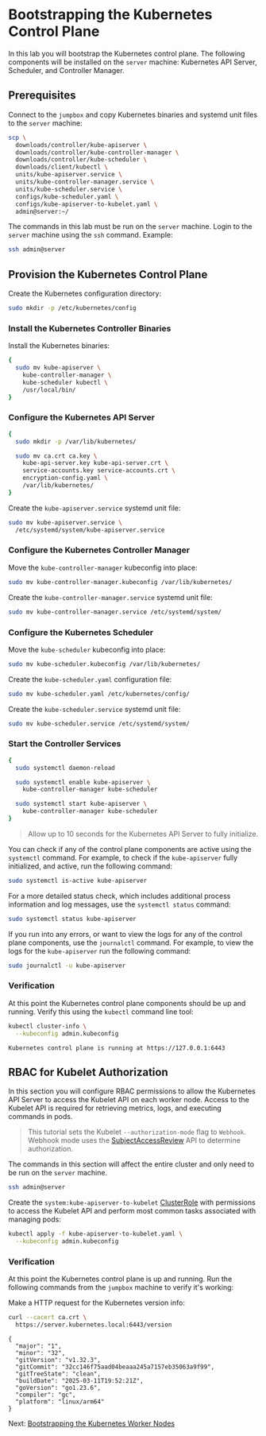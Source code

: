 # Bootstrapping the Kubernetes Control Plane

In this lab you will bootstrap the Kubernetes control plane. The following components will be installed on the `server` machine: Kubernetes API Server, Scheduler, and Controller Manager.

## Prerequisites

Connect to the `jumpbox` and copy Kubernetes binaries and systemd unit files to the `server` machine:

```bash
scp \
  downloads/controller/kube-apiserver \
  downloads/controller/kube-controller-manager \
  downloads/controller/kube-scheduler \
  downloads/client/kubectl \
  units/kube-apiserver.service \
  units/kube-controller-manager.service \
  units/kube-scheduler.service \
  configs/kube-scheduler.yaml \
  configs/kube-apiserver-to-kubelet.yaml \
  admin@server:~/
```

The commands in this lab must be run on the `server` machine. Login to the `server` machine using the `ssh` command. Example:

```bash
ssh admin@server
```

## Provision the Kubernetes Control Plane

Create the Kubernetes configuration directory:

```bash
sudo mkdir -p /etc/kubernetes/config
```

### Install the Kubernetes Controller Binaries

Install the Kubernetes binaries:

```bash
{
  sudo mv kube-apiserver \
    kube-controller-manager \
    kube-scheduler kubectl \
    /usr/local/bin/
}
```

### Configure the Kubernetes API Server

```bash
{
  sudo mkdir -p /var/lib/kubernetes/

  sudo mv ca.crt ca.key \
    kube-api-server.key kube-api-server.crt \
    service-accounts.key service-accounts.crt \
    encryption-config.yaml \
    /var/lib/kubernetes/
}
```

Create the `kube-apiserver.service` systemd unit file:

```bash
sudo mv kube-apiserver.service \
  /etc/systemd/system/kube-apiserver.service
```

### Configure the Kubernetes Controller Manager

Move the `kube-controller-manager` kubeconfig into place:

```bash
sudo mv kube-controller-manager.kubeconfig /var/lib/kubernetes/
```

Create the `kube-controller-manager.service` systemd unit file:

```bash
sudo mv kube-controller-manager.service /etc/systemd/system/
```

### Configure the Kubernetes Scheduler

Move the `kube-scheduler` kubeconfig into place:

```bash
sudo mv kube-scheduler.kubeconfig /var/lib/kubernetes/
```

Create the `kube-scheduler.yaml` configuration file:

```bash
sudo mv kube-scheduler.yaml /etc/kubernetes/config/
```

Create the `kube-scheduler.service` systemd unit file:

```bash
sudo mv kube-scheduler.service /etc/systemd/system/
```

### Start the Controller Services

```bash
{
  sudo systemctl daemon-reload

  sudo systemctl enable kube-apiserver \
    kube-controller-manager kube-scheduler

  sudo systemctl start kube-apiserver \
    kube-controller-manager kube-scheduler
}
```

> Allow up to 10 seconds for the Kubernetes API Server to fully initialize.

You can check if any of the control plane components are active using the `systemctl` command. For example, to check if the `kube-apiserver` fully initialized, and active, run the following command:

```bash
sudo systemctl is-active kube-apiserver
```

For a more detailed status check, which includes additional process information and log messages, use the `systemctl status` command:

```bash
sudo systemctl status kube-apiserver
```

If you run into any errors, or want to view the logs for any of the control plane components, use the `journalctl` command. For example, to view the logs for the `kube-apiserver` run the following command:

```bash
sudo journalctl -u kube-apiserver
```

### Verification

At this point the Kubernetes control plane components should be up and running. Verify this using the `kubectl` command line tool:

```bash
kubectl cluster-info \
  --kubeconfig admin.kubeconfig
```

```text
Kubernetes control plane is running at https://127.0.0.1:6443
```

## RBAC for Kubelet Authorization

In this section you will configure RBAC permissions to allow the Kubernetes API Server to access the Kubelet API on each worker node. Access to the Kubelet API is required for retrieving metrics, logs, and executing commands in pods.

> This tutorial sets the Kubelet `--authorization-mode` flag to `Webhook`. Webhook mode uses the [SubjectAccessReview](https://kubernetes.io/docs/reference/access-authn-authz/authorization/#checking-api-access) API to determine authorization.

The commands in this section will affect the entire cluster and only need to be run on the `server` machine.

```bash
ssh admin@server
```

Create the `system:kube-apiserver-to-kubelet` [ClusterRole](https://kubernetes.io/docs/reference/access-authn-authz/rbac/#role-and-clusterrole) with permissions to access the Kubelet API and perform most common tasks associated with managing pods:

```bash
kubectl apply -f kube-apiserver-to-kubelet.yaml \
  --kubeconfig admin.kubeconfig
```

### Verification

At this point the Kubernetes control plane is up and running. Run the following commands from the `jumpbox` machine to verify it's working:

Make a HTTP request for the Kubernetes version info:

```bash
curl --cacert ca.crt \
  https://server.kubernetes.local:6443/version
```

```text
{
  "major": "1",
  "minor": "32",
  "gitVersion": "v1.32.3",
  "gitCommit": "32cc146f75aad04beaaa245a7157eb35063a9f99",
  "gitTreeState": "clean",
  "buildDate": "2025-03-11T19:52:21Z",
  "goVersion": "go1.23.6",
  "compiler": "gc",
  "platform": "linux/arm64"
}
```

Next: [Bootstrapping the Kubernetes Worker Nodes](09-bootstrapping-kubernetes-workers.md)